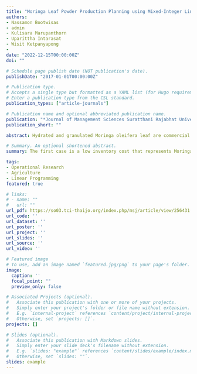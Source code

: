 ```yaml
---
title: "Moringa Leaf Powder Production Planning using Mixed-Integer Linear Programming"
authors:
- Nassamon Bootwisas
- admin
- Kulisara Marupanthorn
- Uparittha Intarasat
- Wisit Ketpanyapong
- 
date: "2022-12-15T00:00:00Z"
doi: ""

# Schedule page publish date (NOT publication's date).
publishDate: "2017-01-01T00:00:00Z"

# Publication type.
# Accepts a single type but formatted as a YAML list (for Hugo requirements).
# Enter a publication type from the CSL standard.
publication_types: ["article-journals"]

# Publication name and optional abbreviated publication name.
publication: "*Journal of Management Sciences Suratthani Rajabhat University, 9*(2), p. 269-292"
publication_short: ""

abstract: Hydrated and granulated Moringa oleifera leaf are commercial productions in Thai global markets. In this work, we proposed mixed-integer linear programming for managing the production of Moringa oleifera leaf powder. The models can generate the production plane to minimize production costs and serve all demands from customers. The models were solved by branch and bound algorithm coded in R language with twelve weeks of simulation. The researcher simulated two cases of the situation focusing on inventory cost management. The first case is a low inventory cost that represents Moringa oleifera leaf powder production in Rajamangala University of Technology Suvarnabhumi, Ayutthaya campus. The second is a high inventory cost that mimics middle or large business management. The results showed that planning using the models reduced the overall production cost by 7.06% compared to unplanned production for the low investor cost and 14.30% for the high investor cost. However, the conditions of the model must be satisfied before making a decision. Large-sized and middle-sized businesses should employ the model for managing production processes because their processing and costs are more complicated than the small-sized business.

# Summary. An optional shortened abstract.
summary: The first case is a low inventory cost that represents Moringa oleifera leaf powder production in Rajamangala University of Technology Suvarnabhumi, Ayutthaya campus. The second is a high inventory cost that mimics middle or large business management. The results showed that planning using the models reduced the overall production cost by 7.06% compared to unplanned production for the low investor cost and 14.30% for the high investor cost.

tags:
- Operational Research
- Agriculture
- Linear Programming
featured: true

# links:
# - name: ""
#   url: ""
url_pdf: https://so03.tci-thaijo.org/index.php/msj/article/view/256431
url_code: ''
url_dataset: ''
url_poster: ''
url_project: ''
url_slides: ''
url_source: ''
url_video: ''

# Featured image
# To use, add an image named `featured.jpg/png` to your page's folder. 
image:
  caption: ''
  focal_point: ""
  preview_only: false

# Associated Projects (optional).
#   Associate this publication with one or more of your projects.
#   Simply enter your project's folder or file name without extension.
#   E.g. `internal-project` references `content/project/internal-project/index.md`.
#   Otherwise, set `projects: []`.
projects: []

# Slides (optional).
#   Associate this publication with Markdown slides.
#   Simply enter your slide deck's filename without extension.
#   E.g. `slides: "example"` references `content/slides/example/index.md`.
#   Otherwise, set `slides: ""`.
slides: example
---
```

